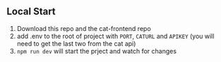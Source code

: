 ## Local Start

1. Download this repo and the cat-frontend repo
2. add .env to the root of project with `PORT`, `CATURL` and `APIKEY` (you will need to get the last two from the cat api)
3. `npm run dev` will start the prject and watch for changes


